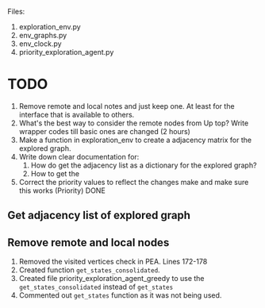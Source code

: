 Files:
1. exploration_env.py
2. env_graphs.py
3. env_clock.py
4. priority_exploration_agent.py

# TODO
1. Remove remote and local notes and just keep one. At least for the interface that is available to others. 
2. What's the best way to consider the remote nodes from Up top? Write wrapper codes till basic ones are changed (2 hours)
3. Make a function in exploration_env to create a adjacency matrix for the explored graph. 
4. Write down clear documentation for:
    1. How do get the adjacency list as a dictionary for the explored graph?
    2. How to get the
5. Correct the priority values to reflect the changes make and make sure this works (Priority) DONE

## Get adjacency list of explored graph


## Remove remote and local nodes
1. Removed the visited vertices check in PEA. Lines 172-178
2. Created function `get_states_consolidated`.
3. Created file priority_exploration_agent_greedy to use the `get_states_consolidated` instead of `get_states`
4. Commented out `get_states` function as it was not being used.
